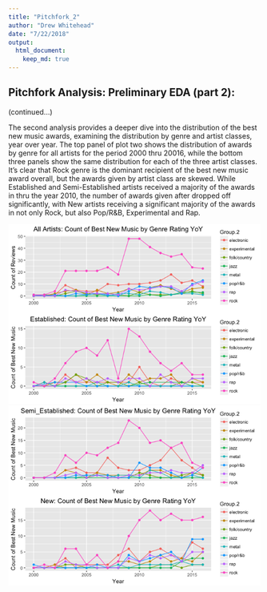 ```yaml
---
title: "Pitchfork_2"
author: "Drew Whitehead"
date: "7/22/2018"
output: 
  html_document:
    keep_md: true
---
```




## Pitchfork Analysis: Preliminary EDA (part 2):

(continued...)

The second analysis provides a deeper dive into the distribution of the best new music awards, examining the distribution by genre and artist classes, year over year. The top panel of plot two shows the distribution of awards by genre for all artists for the period 2000 thru 20016, while the bottom three panels show the same distribution for each of the three artist classes. It’s clear that Rock genre is the dominant recipient of the best new music award overall, but the awards given by artist class are skewed. While Established and Semi-Established artists received a majority of the awards in thru the year 2010, the number of awards given after dropped off significantly, with New artists receiving a significant majority of the awards in not only Rock, but also Pop/R&B, Experimental and Rap. 

![](Pitchfork_2_files/figure-html/cars-1.png)<!-- -->![](Pitchfork_2_files/figure-html/cars-2.png)<!-- -->
